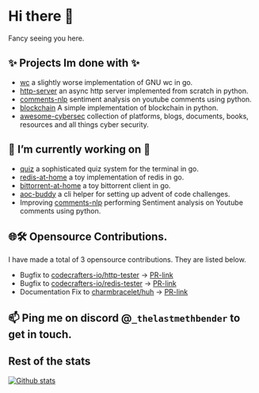 # Hi there 👋
Fancy seeing you here.

## ✨ Projects Im done with ✨
 - [wc](https://github.com/theredditbandit/wc) a slightly worse implementation of GNU wc in go.
 - [http-server](https://github.com/theredditbandit/http-server) an async http server implemented from scratch in python.
 - [comments-nlp](https://github.com/theredditbandit/comments-nlp) sentiment analysis on youtube comments using python.
 - [blockchain](https://github.com/theredditbandit/blockchain) A simple implementation of blockchain in python.
 - [awesome-cybersec](https://github.com/theredditbandit/awesome-cybersec) collection of platforms, blogs, documents, books, resources and all things cyber security.


## 🔭 I’m currently working on 🔭
 - [quiz](https://github.com/theredditbandit/quiz) a sophisticated quiz system for the terminal in go.
 - [redis-at-home](https://github.com/theredditbandit/redis-at-home) a toy implementation of redis in go.
 - [bittorrent-at-home](https://github.com/theredditbandit/bittorrent-at-home) a toy bittorrent client in go.
 - [aoc-buddy](https://github.com/theredditbandit/aoc-buddy) a cli helper for setting up advent of code challenges.
 - Improving [comments-nlp](https://github.com/theredditbandit/comments-nlp) performing Sentiment analysis on Youtube comments using python.

## 🌐🛠️ Opensource Contributions.
I have made a total of 3 opensource contributions. They are listed below.
- Bugfix to [codecrafters-io/http-tester](https://github.com/codecrafters-io/http-server-tester) -> [PR-link](https://github.com/codecrafters-io/http-server-tester/pull/24)
- Bugfix to [codecrafters-io/redis-tester](https://github.com/codecrafters-io/redis-tester/) -> [PR-link](https://github.com/codecrafters-io/redis-tester/pull/55)
- Documentation Fix to [charmbracelet/huh](https://github.com/charmbracelet/huh) -> [PR-link](https://github.com/charmbracelet/huh/pull/102)

## 📫 Ping me on discord @`_thelastmethbender` to get in touch.

## Rest of the stats

[![Github stats](https://github-readme-stats.vercel.app/api?username=theredditbandit&show_icons=true&theme=dark#gh-dark-mode-only)](https://github.com/theredditbandit/github-readme-stats#gh-dark-mode-only)
<!--
**theredditbandit/theredditbandit** is a ✨ _special_ ✨ repository because its `README.md` (this file) appears on your GitHub profile.

Here are some ideas to get you started:

- 👯 I’m looking to collaborate on ...
- 🤔 I’m looking for help with ...
- 💬 Ask me about ...
- 📫 How to reach me: ...
- 😄 Pronouns: ...
- ⚡ Fun fact: ...
-->
